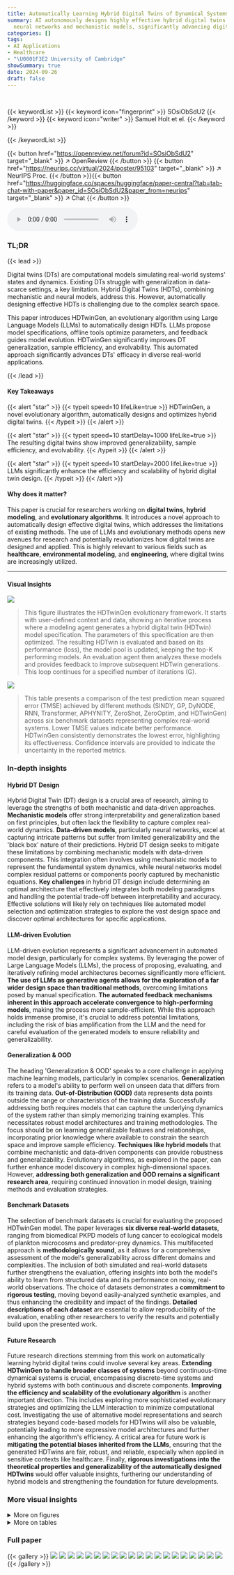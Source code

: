 ```yaml
---
title: Automatically Learning Hybrid Digital Twins of Dynamical Systems
summary: AI autonomously designs highly effective hybrid digital twins by combining
  neural networks and mechanistic models, significantly advancing digital twin technology.
categories: []
tags:
- AI Applications
- Healthcare
- "\U0001F3E2 University of Cambridge"
showSummary: true
date: 2024-09-26
draft: false
---
```


<br>

{{< keywordList >}}
{{< keyword icon="fingerprint" >}} SOsiObSdU2 {{< /keyword >}}
{{< keyword icon="writer" >}} Samuel Holt et el. {{< /keyword >}}
 
{{< /keywordList >}}

{{< button href="https://openreview.net/forum?id=SOsiObSdU2" target="_blank" >}}
↗ OpenReview
{{< /button >}}
{{< button href="https://neurips.cc/virtual/2024/poster/95103" target="_blank" >}}
↗ NeurIPS Proc.
{{< /button >}}{{< button href="https://huggingface.co/spaces/huggingface/paper-central?tab=tab-chat-with-paper&paper_id=SOsiObSdU2&paper_from=neurips" target="_blank" >}}
↗ Chat
{{< /button >}}



<audio controls>
    <source src="https://ai-paper-reviewer.com/SOsiObSdU2/podcast.wav" type="audio/wav">
    Your browser does not support the audio element.
</audio>


### TL;DR


{{< lead >}}

Digital twins (DTs) are computational models simulating real-world systems' states and dynamics. Existing DTs struggle with generalization in data-scarce settings, a key limitation.  Hybrid Digital Twins (HDTs), combining mechanistic and neural models, address this. However, automatically designing effective HDTs is challenging due to the complex search space. 

This paper introduces HDTwinGen, an evolutionary algorithm using Large Language Models (LLMs) to automatically design HDTs. LLMs propose model specifications, offline tools optimize parameters, and feedback guides model evolution.  HDTwinGen significantly improves DT generalization, sample efficiency, and evolvability.  This automated approach significantly advances DTs' efficacy in diverse real-world applications.

{{< /lead >}}


#### Key Takeaways

{{< alert "star" >}}
{{< typeit speed=10 lifeLike=true >}} HDTwinGen, a novel evolutionary algorithm, automatically designs and optimizes hybrid digital twins. {{< /typeit >}}
{{< /alert >}}

{{< alert "star" >}}
{{< typeit speed=10 startDelay=1000 lifeLike=true >}} The resulting digital twins show improved generalizability, sample efficiency, and evolvability. {{< /typeit >}}
{{< /alert >}}

{{< alert "star" >}}
{{< typeit speed=10 startDelay=2000 lifeLike=true >}} LLMs significantly enhance the efficiency and scalability of hybrid digital twin design. {{< /typeit >}}
{{< /alert >}}

#### Why does it matter?
This paper is crucial for researchers working on **digital twins**, **hybrid modeling**, and **evolutionary algorithms**. It introduces a novel approach to automatically design effective digital twins, which addresses the limitations of existing methods. The use of LLMs and evolutionary methods opens new avenues for research and potentially revolutionizes how digital twins are designed and applied. This is highly relevant to various fields such as **healthcare**, **environmental modeling**, and **engineering**, where digital twins are increasingly utilized.

------
#### Visual Insights



![](https://ai-paper-reviewer.com/SOsiObSdU2/figures_3_1.jpg)

> This figure illustrates the HDTwinGen evolutionary framework.  It starts with user-defined context and data, showing an iterative process where a modeling agent generates a hybrid digital twin (HDTwin) model specification. The parameters of this specification are then optimized.  The resulting HDTwin is evaluated and based on its performance (loss), the model pool is updated, keeping the top-K performing models. An evaluation agent then analyzes these models and provides feedback to improve subsequent HDTwin generations. This loop continues for a specified number of iterations (G).





![](https://ai-paper-reviewer.com/SOsiObSdU2/tables_7_1.jpg)

> This table presents a comparison of the test prediction mean squared error (TMSE) achieved by different methods (SINDY, GP, DyNODE, RNN, Transformer, APHYNITY, ZeroShot, ZeroOptim, and HDTwinGen) across six benchmark datasets representing complex real-world systems.  Lower TMSE values indicate better performance. HDTwinGen consistently demonstrates the lowest error, highlighting its effectiveness.  Confidence intervals are provided to indicate the uncertainty in the reported metrics.





### In-depth insights


#### Hybrid DT Design
Hybrid Digital Twin (DT) design is a crucial area of research, aiming to leverage the strengths of both mechanistic and data-driven approaches.  **Mechanistic models** offer strong interpretability and generalization based on first principles, but often lack the flexibility to capture complex real-world dynamics.  **Data-driven models**, particularly neural networks, excel at capturing intricate patterns but suffer from limited generalizability and the 'black box' nature of their predictions.  Hybrid DT design seeks to mitigate these limitations by combining mechanistic models with data-driven components. This integration often involves using mechanistic models to represent the fundamental system dynamics, while neural networks model complex residual patterns or components poorly captured by mechanistic equations.  **Key challenges** in hybrid DT design include determining an optimal architecture that effectively integrates both modeling paradigms and handling the potential trade-off between interpretability and accuracy. Effective solutions will likely rely on techniques like automated model selection and optimization strategies to explore the vast design space and discover optimal architectures for specific applications.

#### LLM-driven Evolution
LLM-driven evolution represents a significant advancement in automated model design, particularly for complex systems.  By leveraging the power of Large Language Models (LLMs), the process of proposing, evaluating, and iteratively refining model architectures becomes significantly more efficient. **The use of LLMs as generative agents allows for the exploration of a far wider design space than traditional methods**, overcoming limitations posed by manual specification.  **The automated feedback mechanisms inherent in this approach accelerate convergence to high-performing models**, making the process more sample-efficient.  While this approach holds immense promise, it's crucial to address potential limitations, including the risk of bias amplification from the LLM and the need for careful evaluation of the generated models to ensure reliability and generalizability.

#### Generalization & OOD
The heading 'Generalization & OOD' speaks to a core challenge in applying machine learning models, particularly in complex scenarios.  **Generalization** refers to a model's ability to perform well on unseen data that differs from its training data.  **Out-of-Distribution (OOD)** data represents data points outside the range or characteristics of the training data.  Successfully addressing both requires models that can capture the underlying dynamics of the system rather than simply memorizing training examples.  This necessitates robust model architectures and training methodologies.  The focus should be on learning generalizable features and relationships, incorporating prior knowledge where available to constrain the search space and improve sample efficiency.  **Techniques like hybrid models** that combine mechanistic and data-driven components can provide robustness and generalizability. Evolutionary algorithms, as explored in the paper, can further enhance model discovery in complex high-dimensional spaces.  However, **addressing both generalization and OOD remains a significant research area**, requiring continued innovation in model design, training methods and evaluation strategies.

#### Benchmark Datasets
The selection of benchmark datasets is crucial for evaluating the proposed HDTwinGen model.  The paper leverages **six diverse real-world datasets**, ranging from biomedical PKPD models of lung cancer to ecological models of plankton microcosms and predator-prey dynamics. This multifaceted approach is **methodologically sound**, as it allows for a comprehensive assessment of the model's generalizability across different domains and complexities.  The inclusion of both simulated and real-world datasets further strengthens the evaluation, offering insights into both the model's ability to learn from structured data and its performance on noisy, real-world observations.  The choice of datasets demonstrates a **commitment to rigorous testing**, moving beyond easily-analyzed synthetic examples, and thus enhancing the credibility and impact of the findings. **Detailed descriptions of each dataset** are essential to allow reproducibility of the evaluation, enabling other researchers to verify the results and potentially build upon the presented work.

#### Future Research
Future research directions stemming from this work on automatically learning hybrid digital twins could involve several key areas.  **Extending HDTwinGen to handle broader classes of systems** beyond continuous-time dynamical systems is crucial, encompassing discrete-time systems and hybrid systems with both continuous and discrete components.  **Improving the efficiency and scalability of the evolutionary algorithm** is another important direction. This includes exploring more sophisticated evolutionary strategies and optimizing the LLM interaction to minimize computational cost. Investigating the use of alternative model representations and search strategies beyond code-based models for HDTwins will also be valuable, potentially leading to more expressive model architectures and further enhancing the algorithm's efficiency.  A critical area for future work is **mitigating the potential biases inherited from the LLMs**, ensuring that the generated HDTwins are fair, robust, and reliable, especially when applied in sensitive contexts like healthcare. Finally, **rigorous investigations into the theoretical properties and generalizability of the automatically designed HDTwins** would offer valuable insights, furthering our understanding of hybrid models and strengthening the foundation for future developments.


### More visual insights

<details>
<summary>More on figures
</summary>


![](https://ai-paper-reviewer.com/SOsiObSdU2/figures_7_1.jpg)

> This figure demonstrates the sample efficiency of the HDTwinGen model.  It shows the test MSE performance on the Lung Cancer (with Chemo. & Radio.) dataset as the number of training trajectories is varied. Even with very few training trajectories, HDTwinGen outperforms the other models, indicating its ability to learn effectively with limited data. The superior performance is attributed to the use of priors, which help the model generalize better.


![](https://ai-paper-reviewer.com/SOsiObSdU2/figures_8_1.jpg)

> This figure shows how the HDTwinGen algorithm iteratively improves the hybrid digital twin model over multiple generations.  The validation mean squared error (MSE) is plotted against the number of generations.  Each point represents a generated model, with the top-performing model at each generation highlighted.  The figure also includes descriptions of several models, illustrating how the architecture and complexity of the model evolve over time, ultimately leading to a more accurate and efficient representation of the underlying system.


![](https://ai-paper-reviewer.com/SOsiObSdU2/figures_8_2.jpg)

> This figure demonstrates the ability of HDTwins, generated by HDTwinGen, to adapt to unanticipated real-world events.  A COVID-19 epidemic simulation is used, where a lockdown (intervention) occurs midway through the simulation period. The training data only includes the time period before the lockdown. The HDTwin model is able to adjust its parameters to accurately predict the change in the number of exposed individuals after the lockdown is introduced, a task that is challenging for other models (DyNODE and SINDy) which only see data before the intervention.  The HDTwin's code-based representation makes it easily adaptable.


![](https://ai-paper-reviewer.com/SOsiObSdU2/figures_16_1.jpg)

> The figure illustrates the HDTwinGen evolutionary framework. It starts with a user-provided modeling context and dataset.  The modeling agent generates a hybrid digital twin model specification (as Python code), which is then optimized using offline tools. The HDTwin's performance is evaluated, and the top-performing models are selected. An evaluation agent analyzes these models and provides feedback to the modeling agent, guiding the generation of improved models.  This iterative process repeats until the desired performance is achieved, resulting in an optimized HDTwin.


![](https://ai-paper-reviewer.com/SOsiObSdU2/figures_28_1.jpg)

> This figure shows the average validation mean squared error (MSE) for the top-performing HDTwin model (Top 1) and the average MSE for the top three HDTwin models (Top 3 Mean) across multiple generations of the HDTwinGen evolutionary algorithm.  The shaded area represents the 95% confidence interval.  It illustrates the iterative improvement in model accuracy as HDTwinGen evolves the HDTwin models over generations, achieving lower validation MSE over time, for the Lung Cancer (with Chemo. & Radio.) dataset.


![](https://ai-paper-reviewer.com/SOsiObSdU2/figures_29_1.jpg)

> This figure illustrates the HDTwinGen evolutionary framework, which iteratively generates, optimizes, and evaluates hybrid digital twin (HDTwin) models. The process starts with user-provided context (Scontext) and datasets (Dtrain, Dval). In each iteration, a modeling agent proposes HDTwin specifications, which are optimized offline, and an evaluation agent provides feedback using performance metrics. This iterative refinement leads to increasingly effective HDTwin models.


![](https://ai-paper-reviewer.com/SOsiObSdU2/figures_30_1.jpg)

> This figure illustrates the HDTwinGen evolutionary framework. It starts with user-defined modeling context and data.  The modeling agent generates model specifications (as Python code), which are then optimized offline.  The model is evaluated, and top-performing models are selected.  The evaluation agent then provides feedback, driving iterative improvement of the model specifications until the final HDTwin is produced.


![](https://ai-paper-reviewer.com/SOsiObSdU2/figures_35_1.jpg)

> This figure illustrates the HDTwinGen evolutionary framework. It starts with user-provided modeling context and data, which includes training and validation datasets. The modeling agent then generates model specifications represented as Python programs. These specifications are subsequently optimized offline to obtain parameters. The resulting HDTwins are then evaluated based on model and component-wise losses. The top-performing models are retained, and feedback is provided to improve model specifications. This process iteratively enhances model performance.


![](https://ai-paper-reviewer.com/SOsiObSdU2/figures_36_1.jpg)

> This figure compares the best-performing model's test MSE across different methods over a fixed budget of model evaluations.  It shows the performance of HDTwinGen against human experts and Bayesian hyperparameter optimization (BO) for DyNODE and SINDy.  The results indicate that HDTwinGen consistently produces better-performing models than human experts and the BO-tuned baselines, highlighting its efficiency and effectiveness in finding high-performing models within a limited number of iterations.


</details>




<details>
<summary>More on tables
</summary>


![](https://ai-paper-reviewer.com/SOsiObSdU2/tables_7_2.jpg)
> This table compares the performance of several methods (DyNODE, SINDY, RNN, Transformer, ZeroShot, ZeroOptim, and HDTwinGen) on an out-of-distribution (OOD) task.  The IID TMSE (In-Distribution Mean Squared Error) column shows the performance on the original, seen data distribution, and the OOD TMSE shows performance when the model is tested on unseen state-action distributions. The results demonstrate that HDTwinGen is more robust to OOD shifts than other methods, highlighting its ability to generalize better to unseen conditions.

![](https://ai-paper-reviewer.com/SOsiObSdU2/tables_17_1.jpg)
> This table presents a comparison of the test prediction Mean Squared Error (MSE) for different methods on six benchmark datasets. The methods compared include various neural network models (DyNODE, RNN, Transformer), equation discovery methods (SINDy, GP), a hybrid model (APHYNITY), and ablations of the proposed HDTwinGen method (ZeroShot, ZeroOptim).  HDTwinGen consistently achieves the lowest MSE, demonstrating its superior performance.

![](https://ai-paper-reviewer.com/SOsiObSdU2/tables_20_1.jpg)
> This table presents a comparison of the test prediction mean squared error (TMSE) achieved by different methods on six benchmark datasets.  The methods compared include various neural network models (DyNODE, RNN, Transformer), mechanistic models (SINDy, GP), a hybrid model (APHYNITY), and the proposed HDTwinGen approach. The TMSE values, averaged over ten runs with different random seeds, are shown along with 95% confidence intervals, demonstrating the superior performance of HDTwinGen in accurately modeling the systems.

![](https://ai-paper-reviewer.com/SOsiObSdU2/tables_31_1.jpg)
> This table presents the ablation study results for the HDTwinGen model by removing its memory, only keeping the last hybrid model it generated.  It compares the test prediction MSE (TMSE) for HDTwinGen with and without memory on the Lung Cancer (with Chemo. & Radio.) dataset. The results demonstrate the impact of memory on the model's generalization performance, showing significantly lower error with memory enabled.

![](https://ai-paper-reviewer.com/SOsiObSdU2/tables_31_2.jpg)
> This table presents the results of an ablation study where different LLMs were used with the HDTwinGen framework.  It shows the test mean squared error (TMSE) for each LLM, averaged over ten runs. The table demonstrates that HDTwinGen's performance correlates with the capabilities of the underlying LLM, achieving the best performance with a more capable LLM (GPT-4).  The results are reported with 95% confidence intervals to indicate statistical significance.

![](https://ai-paper-reviewer.com/SOsiObSdU2/tables_32_1.jpg)
> This table presents a comparison of the test prediction mean squared error (TMSE) achieved by different methods on six real-world benchmark datasets.  The TMSE is a measure of how well each method predicts the system's dynamics on unseen data.  The results are averaged over ten independent runs with different random seeds, and 95% confidence intervals are provided to indicate the uncertainty of the estimates. The table highlights that HDTwinGen consistently achieves the lowest TMSE across all datasets, demonstrating its superior performance in modeling complex dynamical systems.

![](https://ai-paper-reviewer.com/SOsiObSdU2/tables_32_2.jpg)
> This table presents a comparison of the test prediction mean squared error (TMSE) achieved by different methods on six real-world datasets.  The methods include several state-of-the-art neural network models (DyNODE, RNN, Transformer), mechanistic models (SINDY, GP), a hybrid model (APHYNITY), and two ablations of the proposed HDTwinGen method (ZeroShot, ZeroOptim).  The results highlight HDTwinGen's superior performance in accurately modeling complex dynamical systems, achieving the lowest TMSE across all datasets.  Error bars represent 95% confidence intervals based on averaging over ten independent runs with different random seeds.

![](https://ai-paper-reviewer.com/SOsiObSdU2/tables_33_1.jpg)
> This table presents a comparison of the test prediction Mean Squared Error (MSE) achieved by different methods (SINDy, GP, DyNODE, RNN, Transformer, AphyNITY, ZeroShot, ZeroOptim, and HDTwinGen) across six benchmark datasets (Lung Cancer, Lung Cancer (with Chemo.), Lung Cancer (with Chemo. & Radio.), Hare-Lynx, Plankton Microcosm, and COVID-19).  The results highlight the superior performance of HDTwinGen in terms of prediction accuracy.  The values represent averages over ten independent runs, each using different random seeds, with 95% confidence intervals indicating the variability of the results.

![](https://ai-paper-reviewer.com/SOsiObSdU2/tables_34_1.jpg)
> This table presents the results of testing different machine learning models (DyNODE, SINDY, ZeroShot, ZeroOptim, and HDTwinGen) on five procedurally generated synthetic datasets.  Each model's performance is measured by its Test Mean Squared Error (TMSE), averaged over ten independent runs.  The table highlights that HDTwinGen consistently achieves the lowest TMSE across all datasets, demonstrating its superior performance in this benchmark.

![](https://ai-paper-reviewer.com/SOsiObSdU2/tables_34_2.jpg)
> This table presents the test prediction mean squared error (TMSE) for six different dynamical systems.  Multiple methods were used to model each system.  The methods include neural network approaches (DyNODE, RNN, Transformer), symbolic regression techniques (SINDy, GP), a hybrid model (APHYNITY), and two variants of the proposed method HDTwinGen (ZeroShot, ZeroOptim).  HDTwinGen consistently achieves the lowest TMSE values across all datasets. The TMSE values represent the average over 10 independent runs with 95% confidence intervals to show the variability in results.

![](https://ai-paper-reviewer.com/SOsiObSdU2/tables_36_1.jpg)
> This table presents a comparison of the test prediction Mean Squared Error (TMSE) achieved by different methods on six benchmark datasets.  The TMSE represents the average error of each method in predicting the system's dynamics on unseen data.  HDTwinGen consistently outperforms other methods across the datasets.

![](https://ai-paper-reviewer.com/SOsiObSdU2/tables_36_2.jpg)
> This table presents a comparison of the test prediction Mean Squared Error (MSE) achieved by different methods across six benchmark datasets.  The methods include several neural network-based approaches (DyNODE, RNN, Transformer), mechanistic equation discovery methods (SINDY, GP), a previously published hybrid model (APHYNITY), and two ablations of the proposed HDTwinGen method (ZeroShot, ZeroOptim).  The table highlights that HDTwinGen consistently outperforms other methods in terms of prediction accuracy, achieving the lowest TMSE across all datasets. The reported values are averages across 10 runs with different random seeds, with confidence intervals provided to indicate the reliability of the results.

</details>




### Full paper

{{< gallery >}}
<img src="https://ai-paper-reviewer.com/SOsiObSdU2/1.png" class="grid-w50 md:grid-w33 xl:grid-w25" />
<img src="https://ai-paper-reviewer.com/SOsiObSdU2/2.png" class="grid-w50 md:grid-w33 xl:grid-w25" />
<img src="https://ai-paper-reviewer.com/SOsiObSdU2/3.png" class="grid-w50 md:grid-w33 xl:grid-w25" />
<img src="https://ai-paper-reviewer.com/SOsiObSdU2/4.png" class="grid-w50 md:grid-w33 xl:grid-w25" />
<img src="https://ai-paper-reviewer.com/SOsiObSdU2/5.png" class="grid-w50 md:grid-w33 xl:grid-w25" />
<img src="https://ai-paper-reviewer.com/SOsiObSdU2/6.png" class="grid-w50 md:grid-w33 xl:grid-w25" />
<img src="https://ai-paper-reviewer.com/SOsiObSdU2/7.png" class="grid-w50 md:grid-w33 xl:grid-w25" />
<img src="https://ai-paper-reviewer.com/SOsiObSdU2/8.png" class="grid-w50 md:grid-w33 xl:grid-w25" />
<img src="https://ai-paper-reviewer.com/SOsiObSdU2/9.png" class="grid-w50 md:grid-w33 xl:grid-w25" />
<img src="https://ai-paper-reviewer.com/SOsiObSdU2/10.png" class="grid-w50 md:grid-w33 xl:grid-w25" />
<img src="https://ai-paper-reviewer.com/SOsiObSdU2/11.png" class="grid-w50 md:grid-w33 xl:grid-w25" />
<img src="https://ai-paper-reviewer.com/SOsiObSdU2/12.png" class="grid-w50 md:grid-w33 xl:grid-w25" />
<img src="https://ai-paper-reviewer.com/SOsiObSdU2/13.png" class="grid-w50 md:grid-w33 xl:grid-w25" />
<img src="https://ai-paper-reviewer.com/SOsiObSdU2/14.png" class="grid-w50 md:grid-w33 xl:grid-w25" />
<img src="https://ai-paper-reviewer.com/SOsiObSdU2/15.png" class="grid-w50 md:grid-w33 xl:grid-w25" />
<img src="https://ai-paper-reviewer.com/SOsiObSdU2/16.png" class="grid-w50 md:grid-w33 xl:grid-w25" />
<img src="https://ai-paper-reviewer.com/SOsiObSdU2/17.png" class="grid-w50 md:grid-w33 xl:grid-w25" />
<img src="https://ai-paper-reviewer.com/SOsiObSdU2/18.png" class="grid-w50 md:grid-w33 xl:grid-w25" />
<img src="https://ai-paper-reviewer.com/SOsiObSdU2/19.png" class="grid-w50 md:grid-w33 xl:grid-w25" />
<img src="https://ai-paper-reviewer.com/SOsiObSdU2/20.png" class="grid-w50 md:grid-w33 xl:grid-w25" />
{{< /gallery >}}